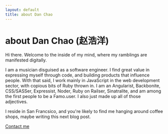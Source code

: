 ```yaml
---
layout: default
title: about Dan Chao
---
```


about Dan Chao (赵浩洋)
======================

Hi there. Welcome to the inside of my mind, where my ramblings are manifested digitally.

I am a musician disguised as a software engineer. I find great value in expressing myself through code, and building products that influence people. With that said, I work mainly in JavaScript in the web development sector, with copious bits of Ruby thrown in. I am an Angularist, Backbonite, CSS/SASSer, Expressist, Noder, Ruby on Railser, Sinatralite, and am among the first people to be a Famo.user. I also just made up all of those adjectives.

I reside in San Francsico, and you're likely to find me hanging around coffee shops, maybe writing this next blog post.

[Contact me](mailto:daniel.h.chao@gmail.com)